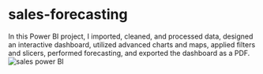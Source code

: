 # sales-forecasting
In this Power BI project, I imported, cleaned, and processed data, designed an interactive dashboard, utilized advanced charts and maps, applied filters and slicers, performed forecasting, and exported the dashboard as a PDF.
![sales power BI](https://github.com/user-attachments/assets/b0f13b39-614f-48ed-9d0d-86bcfe91d2e7)


